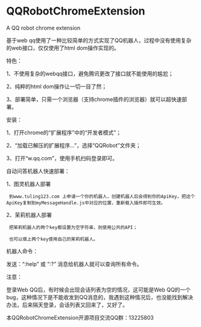 # QQRobotChromeExtension
A QQ robot chrome extension

基于web qq使用了一种比较简单的方式实现了QQ机器人，过程中没有使用复杂的web接口，仅仅使用了html dom操作实现的。


特色：

  1、不使用复杂的webqq接口，避免腾讯更改了接口就不能使用的尴尬；
  
  2、纯粹的html dom操作让一切一目了然；
  
  3、部署简单，只需一个浏览器（支持chrome插件的浏览器）就可以超快速部署。


安装：

  1、打开chrome的“扩展程序”中的“开发者模式”；
  
  2、“加载已解压的扩展程序...”，选择“QQRobot”文件夹；
  
  3、打开“w.qq.com”，使用手机扫码登录即可。
  
  
自动问答机器人快速部署：

  1、图灵机器人部署
  
     到www.tuling123.com 上申请一个你的机器人，创建机器人后会得到你的ApiKey，把这个ApiKey复制到myMessageHandle.js中对应的位置，重新载入插件即可生效。
  
  2、茉莉机器人部署
  
     把茉莉机器人的两个key都设置为空字符串，则使用公共的API；
     
     也可以填上两个key使用自己的茉莉机器人。
     
     
机器人命令：

  发送：“:help” 或 “:?” 消息给机器人就可以查询所有命令。


注意：

登录Web QQ后，有时候会出现会话列表为空的情况，这可能是Web QQ的一个bug，这种情况下是不能收发到QQ消息的，我遇到这种情况后，也没能找到解决办法，后来隔天登录，会话列表又回来了，又好了。


本QQRobotChromeExtension开源项目交流QQ群：13225803
